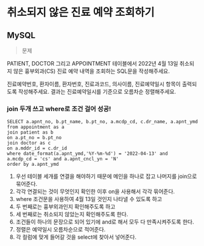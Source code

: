 # 취소되지 않은 진료 예약 조회하기
## MySQL

> 문제

PATIENT, DOCTOR 그리고 APPOINTMENT 테이블에서 2022년 4월 13일 취소되지 않은 흉부외과(CS) 진료 예약 내역을 조회하는 SQL문을 작성해주세요. 

진료예약번호, 환자이름, 환자번호, 진료과코드, 의사이름, 진료예약일시 항목이 출력되도록 작성해주세요. 결과는 진료예약일시를 기준으로 오름차순 정렬해주세요.

### join 두개 쓰고 where로 조건 걸어 성공!
```
SELECT a.apnt_no, b.pt_name, b.pt_no, a.mcdp_cd, c.dr_name, a.apnt_ymd
from appointment as a
join patient as b
on a.pt_no = b.pt_no
join doctor as c
on a.mddr_id = c.dr_id
where date_format(a.apnt_ymd,'%Y-%m-%d') = '2022-04-13' and 
a.mcdp_cd = 'cs' and a.apnt_cncl_yn = 'N'
order by a.apnt_ymd
```
1. 우선 테이블 세개를 연결을 해야하기 때문에 메인을 하나로 잡고 나머지를 join으로 묶어준다.
2. 각각 연결되는 것이 무엇인지 확인한 이후 on을 사용해서 각각 묶어준다.
3. where 조건문을 사용하여 4월 13일 것인지 나타낼 수 있도록 하고
4. 두 번째로는 흉부외과인지 확인해주도록 하고
5. 세 번째로는 취소되지 않았는지 확인해주도록 한다.
6. 조건들이 하나의 문장으로 되어 있기에 and로 해서 모두 다 만족시켜주도록 한다.
7. 정렬은 예약일시 오름차순으로 적어준다.
8. 각 컬럼에 맞게 들어갈 것을 select에 찾아서 넣어준다.
